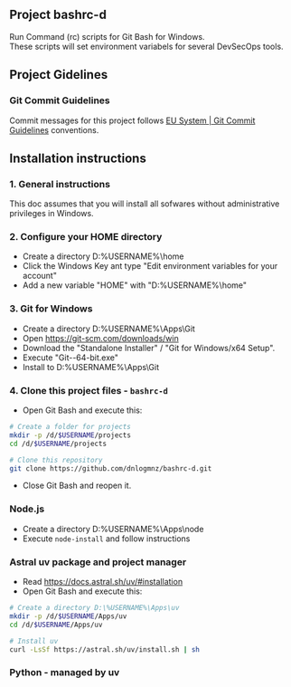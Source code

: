 ## Project bashrc-d
Run Command (rc) scripts for Git Bash for Windows.  
These scripts will set environment variabels for several DevSecOps tools.  

## Project Gidelines

### Git Commit Guidelines  
Commit messages for this project follows [EU System | Git Commit Guidelines](!https://ec.europa.eu/component-library/v1.15.0/eu/docs/conventions/git/) conventions.


## Installation instructions

### 1. General instructions  

This doc assumes that you will install all sofwares without administrative privileges in Windows.


### 2. Configure your HOME directory  

- Create a directory D:\%USERNAME%\home
- Click the Windows Key ant type "Edit environment variables for your account"
- Add a new variable "HOME" with "D:\%USERNAME%\home"


### 3. Git for Windows  

- Create a directory D:\%USERNAME%\Apps\Git
- Open https://git-scm.com/downloads/win
- Download the "Standalone Installer" / "Git for Windows/x64 Setup".
- Execute "Git-<version>-64-bit.exe"
- Install to D:\%USERNAME%\Apps\Git


### 4. Clone this project files - `bashrc-d`
- Open Git Bash and execute this: 
```Bash
# Create a folder for projects
mkdir -p /d/$USERNAME/projects
cd /d/$USERNAME/projects

# Clone this repository
git clone https://github.com/dnlogmnz/bashrc-d.git
```
- Close Git Bash and reopen it. 


### Node.js

- Create a directory D:\%USERNAME%\Apps\node
- Execute `node-install` and follow instructions

### Astral uv package and project manager

- Read https://docs.astral.sh/uv/#installation
- Open Git Bash and execute this: 
```Bash
# Create a directory D:\%USERNAME%\Apps\uv
mkdir -p /d/$USERNAME/Apps/uv
cd /d/$USERNAME/Apps/uv

# Install uv
curl -LsSf https://astral.sh/uv/install.sh | sh
```

### Python - managed by uv
